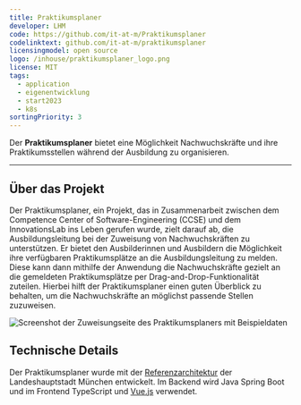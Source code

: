 ```yaml
---
title: Praktikumsplaner
developer: LHM
code: https://github.com/it-at-m/Praktikumsplaner
codelinktext: github.com/it-at-m/praktikumsplaner
licensingmodel: open source
logo: /inhouse/praktikumsplaner_logo.png
license: MIT
tags:
  - application
  - eigenentwicklung
  - start2023
  - k8s
sortingPriority: 3
---
```


Der **Praktikumsplaner** bietet eine Möglichkeit Nachwuchskräfte und ihre Praktikumsstellen während der Ausbildung zu organisieren.

---

## Über das Projekt

Der Praktikumsplaner, ein Projekt, das in Zusammenarbeit zwischen dem Competence Center of Software-Engineering (CCSE) und dem InnovationsLab ins Leben gerufen wurde, zielt darauf ab, die Ausbildungsleitung bei der Zuweisung von Nachwuchskräften zu unterstützen.
Er bietet den Ausbilderinnen und Ausbildern die Möglichkeit ihre verfügbaren Praktikumsplätze an die Ausbildungsleitung zu melden.
Diese kann dann mithilfe der Anwendung die Nachwuchskräfte gezielt an die gemeldeten Praktikumsplätze per Drag-and-Drop-Funktionalität zuteilen.
Hierbei hilft der Praktikumsplaner einen guten Überblick zu behalten, um die Nachwuchskräfte an möglichst passende Stellen zuzuweisen.

![Screenshot der Zuweisungseite des Praktikumsplaners mit Beispieldaten](/inhouse/Screenshot_Praktikumsplaner.png)

## Technische Details

Der Praktikumsplaner wurde mit der [Referenzarchitektur](../publish#refarch) der Landeshauptstadt München entwickelt.
Im Backend wird Java Spring Boot und im Frontend TypeScript und [Vue.js](vuejs) verwendet.
